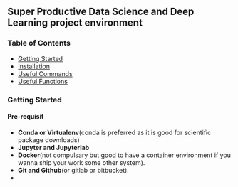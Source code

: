 ## Super Productive Data Science and Deep Learning project environment

### Table of Contents
* [Getting Started](#getting-started)
* [Installation](#installation)
* [Useful Commands](#useful-commands)
* [Useful Functions](#useful-functions)

### Getting Started
#### Pre-requisit
* **Conda or Virtualenv**(conda is preferred as it is good for scientific package downloads)
* **Jupyter and Jupyterlab**
* **Docker**(not compulsary but good to have a container environment if you wanna ship your work some other system).
* **Git and Github**(or gitlab or bitbucket).
* 